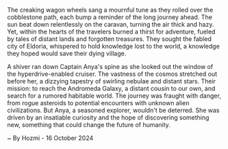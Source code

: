 
The creaking wagon wheels sang a mournful tune as they rolled over the cobblestone path, each bump a reminder of the long journey ahead.  The sun beat down relentlessly on the caravan, turning the air thick and hazy.  Yet, within the hearts of the travelers burned a thirst for adventure, fueled by tales of distant lands and forgotten treasures.  They sought the fabled city of Eldoria, whispered to hold knowledge lost to the world, a knowledge they hoped would save their dying village.

A shiver ran down Captain Anya's spine as she looked out the window of the hyperdrive-enabled cruiser. The vastness of the cosmos stretched out before her, a dizzying tapestry of swirling nebulae and distant stars.  Their mission: to reach the Andromeda Galaxy, a distant cousin to our own, and search for a rumored habitable world. The journey was fraught with danger, from rogue asteroids to potential encounters with unknown alien civilizations.  But Anya, a seasoned explorer, wouldn't be deterred. She was driven by an insatiable curiosity and the hope of discovering something new, something that could change the future of humanity. 

~ By Hozmi - 16 October 2024
